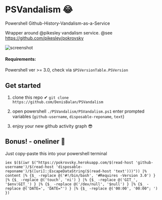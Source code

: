 # PSVandalism 😂
Powershell Github-History-Vandalism-as-a-Service

Wrapper around @pikesley vandalism service.
@see https://github.com/pikesley/pokrovsky

![screenshot](http://sam.pikesley.org/pokrovsky/img/final-result.png)
#### Requirements: 
Powershell ver >= 3.0, check via `$PSVersionTable.PSVersion`

## Get started

1. clone this repo ✔
`git clone https://github.com/DenisBalan/PSVandalism`

2. open powershell `./PSVandalism/PSVandalism.ps1`
enter prompted variables (`github-username`, `disposable-reponame`, `text`)

3. enjoy your new github activity graph 😎

## Bonus! - oneliner 🎁

Just copy-paste this into your powershell terminal

`
iex $($(iwr $("https://pokrovsky.herokuapp.com/$(read-host 'github-username')/$(read-host 'disposable-reponame')/$([uri]::EscapeDataString($(read-host 'text')))")) |% content |% {$_ -replace @('#!/bin/bash', '#Requires -Version 3.0') } |% {$_ -replace @('touch', 'ni') } |% {$_ -replace @('GIT_', '$env:GIT_') } |% {$_ -replace @('/dev/null', '$null') } |% {$_ -replace @('DATE=', 'DATE="') } |% {$_ -replace @('00:00', '00:00"; ') }) 
`
